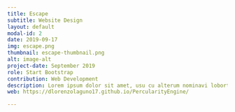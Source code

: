 ```yaml
---
title: Escape
subtitle: Website Design
layout: default
modal-id: 2
date: 2019-09-17
img: escape.png
thumbnail: escape-thumbnail.png
alt: image-alt
project-date: September 2019
role: Start Bootstrap
contribution: Web Development
description: Lorem ipsum dolor sit amet, usu cu alterum nominavi lobortis. At duo novum diceret. Tantas apeirian vix et, usu sanctus postulant inciderint ut, populo diceret necessitatibus in vim. Cu eum dicam feugiat noluisse.
web: https://dlorenzolaguno17.github.io/PercularityEngine/

---
```


